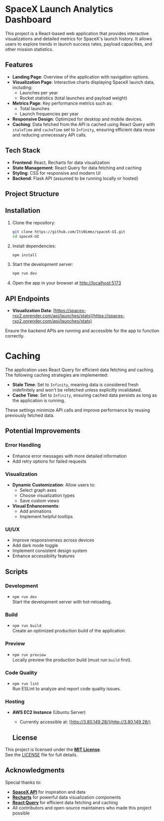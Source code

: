 # SpaceX Launch Analytics Dashboard

This project is a React-based web application that provides interactive visualizations and detailed metrics for SpaceX's launch history. It allows users to explore trends in launch success rates, payload capacities, and other mission statistics.

## Features

- **Landing Page**: Overview of the application with navigation options.
- **Visualization Page**: Interactive charts displaying SpaceX launch data, including:
  - Launches per year
  - Rocket statistics (total launches and payload weight)
- **Metrics Page**: Key performance metrics such as:
  - Total launches
  - Launch frequencies per year
- **Responsive Design**: Optimized for desktop and mobile devices.
- **Caching**: Data fetched from the API is cached using React Query with `staleTime` and `cacheTime` set to `Infinity`, ensuring efficient data reuse and reducing unnecessary API calls.

## Tech Stack

- **Frontend**: React, Recharts for data visualization
- **State Management**: React Query for data fetching and caching
- **Styling**: CSS for responsive and modern UI
- **Backend**: Flask API (assumed to be running locally or hosted)

## Project Structure


## Installation

1. Clone the repository:
   ```bash
   git clone https://github.com/ItsNimmz/spaceX-UI.git
   cd spaceX-UI
   ```

2. Install dependencies:
   ```bash
   npm install
   ```
3. Start the development server:
   ```bash
   npm run dev
   ```

4. Open the app in your browser at [http://localhost:5173](http://localhost:5173)

## API Endpoints

- **Visualization Data**: [https://spacex-rxo2.onrender.com/api/launches/stats](https://spacex-rxo2.onrender.com/api/launches/stats)

Ensure the backend APIs are running and accessible for the app to function correctly.


# Caching

The application uses React Query for efficient data fetching and caching. The following caching strategies are implemented:

- **Stale Time**: Set to `Infinity`, meaning data is considered fresh indefinitely and won't be refetched unless explicitly invalidated.
- **Cache Time**: Set to `Infinity`, ensuring cached data persists as long as the application is running.

These settings minimize API calls and improve performance by reusing previously fetched data.

## Potential Improvements

### Error Handling
- Enhance error messages with more detailed information
- Add retry options for failed requests

### Visualization
- **Dynamic Customization**: Allow users to:
  - Select graph axes
  - Choose visualization types
  - Save custom views
- **Visual Enhancements**:
  - Add animations
  - Implement helpful tooltips

### UI/UX
- Improve responsiveness across devices
- Add dark mode toggle
- Implement consistent design system
- Enhance accessibility features


## Scripts

### Development
- `npm run dev`  
  Start the development server with hot-reloading.

### Build
- `npm run build`  
  Create an optimized production build of the application.

### Preview
- `npm run preview`  
  Locally preview the production build (must run `build` first).

### Code Quality
- `npm run lint`  
  Run ESLint to analyze and report code quality issues.


### Hosting
- **AWS EC2 Instance** (Ubuntu Server)  
  - Currently accessible at: [http://3.80.149.28/](http://3.80.149.28/)

  ## License

This project is licensed under the **[MIT License](LICENSE)**.  
See the [LICENSE](LICENSE) file for full details.

## Acknowledgments

Special thanks to:
- **[SpaceX API](https://github.com/r-spacex/SpaceX-API)** for inspiration and data
- **[Recharts](https://recharts.org/)** for powerful data visualization components
- **[React Query](https://tanstack.com/query/latest/)** for efficient data fetching and caching
- All contributors and open-source maintainers who made this project possible


